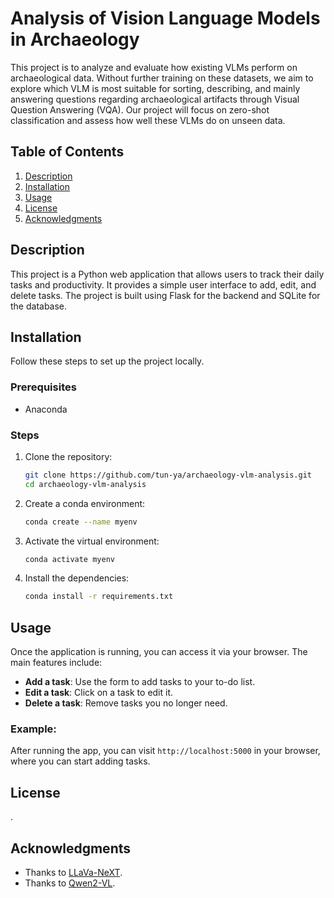 # Analysis of Vision Language Models in Archaeology

This project is to analyze and evaluate how existing VLMs perform on archaeological data. Without further training on these datasets, we aim to explore which VLM is most suitable for sorting, describing, and mainly answering questions regarding archaeological artifacts through Visual Question Answering (VQA). Our project will focus on zero-shot classification and assess how well these VLMs do on unseen data.

## Table of Contents

1. [Description](#description)
2. [Installation](#installation)
3. [Usage](#usage)
4. [License](#license)
5. [Acknowledgments](#acknowledgments)

## Description

This project is a Python web application that allows users to track their daily tasks and productivity. It provides a simple user interface to add, edit, and delete tasks. The project is built using Flask for the backend and SQLite for the database.

## Installation

Follow these steps to set up the project locally.

### Prerequisites

- Anaconda

### Steps

1. Clone the repository:

    ```bash
    git clone https://github.com/tun-ya/archaeology-vlm-analysis.git
    cd archaeology-vlm-analysis
    ```

2. Create a conda environment:

    ```bash
    conda create --name myenv
    ```

3. Activate the virtual environment:

    ```bash
    conda activate myenv
    ```

4. Install the dependencies:

    ```bash
    conda install -r requirements.txt
    ```

## Usage

Once the application is running, you can access it via your browser. The main features include:

- **Add a task**: Use the form to add tasks to your to-do list.
- **Edit a task**: Click on a task to edit it.
- **Delete a task**: Remove tasks you no longer need.

### Example:

After running the app, you can visit `http://localhost:5000` in your browser, where you can start adding tasks.

## License

.

## Acknowledgments

- Thanks to [LLaVa-NeXT](https://huggingface.co/llava-hf/llava-v1.6-mistral-7b-hf).
- Thanks to [Qwen2-VL](https://huggingface.co/Qwen/Qwen2-VL-7B-Instruct).
